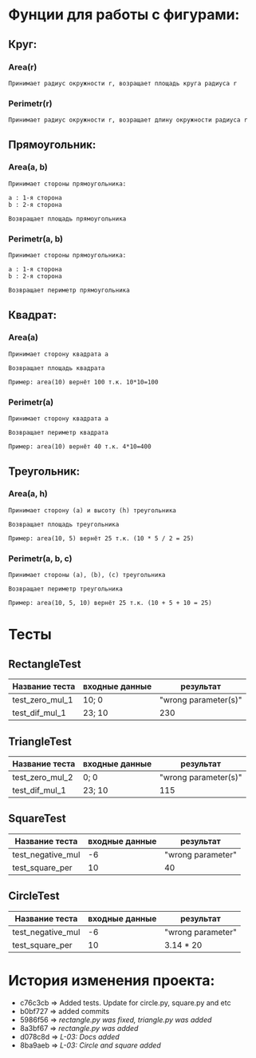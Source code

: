 # Фунции для работы с фигурами:

## Круг:

### Area(r)
``` 
Принимает радиус окружности r, возращает площадь круга радиуса r
```
### Perimetr(r)
```
Принимает радиус окружности r, возращает длину окружности радиуса r
```
## Прямоугольник:

### Area(a, b)
~~~
Принимает стороны прямоугольника:

a : 1-я сторона
b : 2-я сторона

Возвращает площадь прямоугольника
~~~

### Perimetr(a, b)
~~~
Принимает стороны прямоугольника:

a : 1-я сторона
b : 2-я сторона

Возвращает периметр прямоугольника
~~~

## Квадрат:

### Area(a)
~~~
Принимает сторону квадрата a

Возвращает площадь квадрата
    
Пример: area(10) вернёт 100 т.к. 10*10=100 
~~~

### Perimetr(a)
~~~
Принимает сторону квадрата a

Возвращает периметр квадрата
    
Пример: area(10) вернёт 40 т.к. 4*10=400 
~~~

## Треугольник:

### Area(a, h)
~~~
Принимает сторону (a) и высоту (h) треугольника 

Возвращает площадь треугольника
    
Пример: area(10, 5) вернёт 25 т.к. (10 * 5 / 2 = 25) 
~~~

### Perimetr(a, b, c)
~~~
Принимает стороны (a), (b), (c) треугольника 

Возвращает периметр треугольника
    
Пример: area(10, 5, 10) вернёт 25 т.к. (10 + 5 + 10 = 25)  
~~~

# Тесты

## RectangleTest
Название теста | входные данные | результат
--- | --- | ---
test_zero_mul_1 | 10; 0 | "wrong parameter(s)"
test_dif_mul_1 | 23; 10 | 230

## TriangleTest
Название теста | входные данные | результат
--- | --- | ---
test_zero_mul_2 | 0; 0 | "wrong parameter(s)"
test_dif_mul_1 | 23; 10 | 115

## SquareTest
Название теста | входные данные | результат
--- | --- | ---
test_negative_mul | -6 | "wrong parameter"
test_square_per | 10 | 40

## CircleTest
Название теста | входные данные | результат
--- | --- | ---
test_negative_mul | -6 | "wrong parameter"
test_square_per | 10 | 3.14 * 20

# История изменения проекта:
* c76c3cb => Added tests. Update for circle.py, square.py and etc
* b0bf727 => added commits
* 5986f56 => *rectangle.py was fixed, triangle.py was added*
* 8a3bf67 => *rectangle.py was added*
* d078c8d => *L-03: Docs added*
* 8ba9aeb => *L-03: Circle and square added*